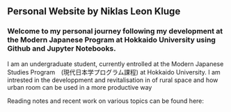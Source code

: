 ## Personal Website by Niklas Leon Kluge
### Welcome to my personal journey following my development at the Modern Japanese Program at Hokkaido University using Github and Jupyter Notebooks.

I am an undergraduate student, currently entrolled at the Modern Japanese Studies Program　(現代日本学プログラム課程) at Hokkaido University.
I am intrested in the developpment and revitalisation in of rural space and how urban room can be used in a more productive way

Reading notes and recent work on various topics can be found here:

[Reading_Notes_Japanese-History-I-Between-War-and-Peace]: https://github.com/NLKLuge/Reading_Notes_Japanese-History-I-Between-War-and-Peace

[Reading_Notes_Mindhacks_MJSP]: https://github.com/NLKLuge/Reading_Notes_Mindhacks_MJSP

[Reading_reflection_multiculturality_MJSP]: https://github.com/NLKLuge/Reading_reflection_multiculturality_MJSP
